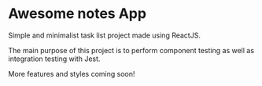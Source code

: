 # Awesome notes App

Simple and minimalist task list project made using ReactJS.

The main purpose of this project is to perform component testing as well as integration testing with Jest.

More features and styles coming soon!
